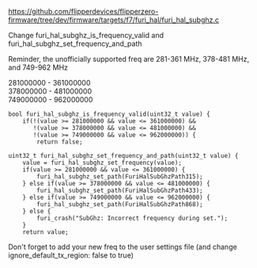 https://github.com/flipperdevices/flipperzero-firmware/tree/dev/firmware/targets/f7/furi_hal/furi_hal_subghz.c

Change furi_hal_subghz_is_frequency_valid and furi_hal_subghz_set_frequency_and_path

Reminder, the unofficially supported freq are 281-361 MHz, 378-481 MHz, and 749-962 MHz

281000000 - 361000000<br>
378000000 - 481000000<br>
749000000 - 962000000

```
bool furi_hal_subghz_is_frequency_valid(uint32_t value) {
    if(!(value >= 281000000 && value <= 361000000) &&
       !(value >= 378000000 && value <= 481000000) &&
       !(value >= 749000000 && value <= 962000000)) {
        return false;

uint32_t furi_hal_subghz_set_frequency_and_path(uint32_t value) {
    value = furi_hal_subghz_set_frequency(value);
    if(value >= 281000000 && value <= 361000000) {
        furi_hal_subghz_set_path(FuriHalSubGhzPath315);
    } else if(value >= 378000000 && value <= 481000000) {
        furi_hal_subghz_set_path(FuriHalSubGhzPath433);
    } else if(value >= 749000000 && value <= 962000000) {
        furi_hal_subghz_set_path(FuriHalSubGhzPath868);
    } else {
        furi_crash("SubGhz: Incorrect frequency during set.");
    }
    return value;
```

Don't forget to add your new freq to the user settings file (and change ignore_default_tx_region: false to true)
